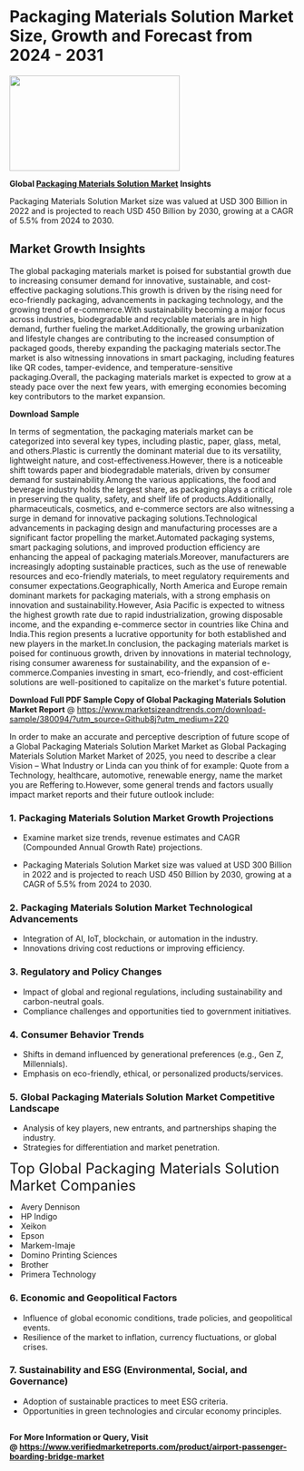 <H1>Packaging Materials Solution Market Size, Growth and Forecast from 2024 - 2031</H1><img class="aligncenter size-medium wp-image-584254" src="https://thirdeyenews.in/wp-content/uploads/2024/09/Global-Market-Research-300x168.jpeg" alt="" width="300" height="168" /><p><strong>Global&nbsp;<a href="https://www.marketsizeandtrends.com/download-sample/380094/?utm_source=Github8j?utm_medium=220">Packaging Materials Solution Market</a> Insights</strong></p><p>Packaging Materials Solution Market size was valued at USD 300 Billion in 2022 and is projected to reach USD 450 Billion by 2030, growing at a CAGR of 5.5% from 2024 to 2030.</p><p><h2>Market Growth Insights</h2> <p>The global packaging materials market is poised for substantial growth due to increasing consumer demand for innovative, sustainable, and cost-effective packaging solutions.This growth is driven by the rising need for eco-friendly packaging, advancements in packaging technology, and the growing trend of e-commerce.With sustainability becoming a major focus across industries, biodegradable and recyclable materials are in high demand, further fueling the market.Additionally, the growing urbanization and lifestyle changes are contributing to the increased consumption of packaged goods, thereby expanding the packaging materials sector.The market is also witnessing innovations in smart packaging, including features like QR codes, tamper-evidence, and temperature-sensitive packaging.Overall, the packaging materials market is expected to grow at a steady pace over the next few years, with emerging economies becoming key contributors to the market expansion.</p> <p><strong>Download Sample</strong></p> <p>In terms of segmentation, the packaging materials market can be categorized into several key types, including plastic, paper, glass, metal, and others.Plastic is currently the dominant material due to its versatility, lightweight nature, and cost-effectiveness.However, there is a noticeable shift towards paper and biodegradable materials, driven by consumer demand for sustainability.Among the various applications, the food and beverage industry holds the largest share, as packaging plays a critical role in preserving the quality, safety, and shelf life of products.Additionally, pharmaceuticals, cosmetics, and e-commerce sectors are also witnessing a surge in demand for innovative packaging solutions.Technological advancements in packaging design and manufacturing processes are a significant factor propelling the market.Automated packaging systems, smart packaging solutions, and improved production efficiency are enhancing the appeal of packaging materials.Moreover, manufacturers are increasingly adopting sustainable practices, such as the use of renewable resources and eco-friendly materials, to meet regulatory requirements and consumer expectations.Geographically, North America and Europe remain dominant markets for packaging materials, with a strong emphasis on innovation and sustainability.However, Asia Pacific is expected to witness the highest growth rate due to rapid industrialization, growing disposable income, and the expanding e-commerce sector in countries like China and India.This region presents a lucrative opportunity for both established and new players in the market.In conclusion, the packaging materials market is poised for continuous growth, driven by innovations in material technology, rising consumer awareness for sustainability, and the expansion of e-commerce.Companies investing in smart, eco-friendly, and cost-efficient solutions are well-positioned to capitalize on the market's future potential.</p> <p><span class=""><strong>Download Full PDF Sample Copy of Global Packaging Materials Solution Market Report</strong> @ <a href="https://www.marketsizeandtrends.com/download-sample/380094/?utm_source=Github8j?utm_medium=220" target="_blank">https://www.marketsizeandtrends.com/download-sample/380094/?utm_source=Github8j?utm_medium=220</a></span></p><p>In order to make an accurate and perceptive description of future scope of a Global&nbsp;Packaging Materials Solution Market Market as Global&nbsp;Packaging Materials Solution Market Market of 2025, you need to describe a clear Vision &ndash; What Industry or Linda can you think of for example: Quote from a Technology, healthcare, automotive, renewable energy, name the market you are Reffering to.However, some general trends and factors usually impact market reports and their future outlook include:</p><h3>1.&nbsp;<strong>Packaging Materials Solution Market Growth Projections</strong></h3><ul><li>Examine market size trends, revenue estimates and CAGR (Compounded Annual Growth Rate) projections.</li><li><p>Packaging Materials Solution Market size was valued at USD 300 Billion in 2022 and is projected to reach USD 450 Billion by 2030, growing at a CAGR of 5.5% from 2024 to 2030.</p></li></ul><h3>2.&nbsp;<strong>Packaging Materials Solution Market Technological Advancements</strong></h3><ul><li>Integration of AI, IoT, blockchain, or automation in the industry.</li><li>Innovations driving cost reductions or improving efficiency.</li></ul><h3>3.&nbsp;<strong>Regulatory and Policy Changes</strong></h3><ul><li>Impact of global and regional regulations, including sustainability and carbon-neutral goals.</li><li>Compliance challenges and opportunities tied to government initiatives.</li></ul><h3>4.&nbsp;<strong>Consumer Behavior Trends</strong></h3><ul><li>Shifts in demand influenced by generational preferences (e.g., Gen Z, Millennials).</li><li>Emphasis on eco-friendly, ethical, or personalized products/services.</li></ul><h3>5.&nbsp;<strong>Global Packaging Materials Solution Market Competitive Landscape</strong></h3><ul><li>Analysis of key players, new entrants, and partnerships shaping the industry.</li><li>Strategies for differentiation and market penetration.</li></ul><p data-pm-slice="1 1 []"><span style="color: inherit; font-family: inherit; font-size: 25px;">Top Global Packaging Materials Solution Market Companies</span></p><div class="" data-test-id=""><p><li>Avery Dennison</li><li> HP Indigo</li><li> Xeikon</li><li> Epson</li><li> Markem-Imaje</li><li> Domino Printing Sciences</li><li> Brother</li><li> Primera Technology</li></p></div><h3>6.&nbsp;<strong>Economic and Geopolitical Factors</strong></h3><ul><li>Influence of global economic conditions, trade policies, and geopolitical events.</li><li>Resilience of the market to inflation, currency fluctuations, or global crises.</li></ul><h3>7.&nbsp;<strong>Sustainability and ESG (Environmental, Social, and Governance)</strong></h3><ul><li>Adoption of sustainable practices to meet ESG criteria.</li><li>Opportunities in green technologies and circular economy principles.</li></ul><h2><strong style="font-size: 14px;">For More Information or Query, Visit @&nbsp;</strong><a style="background-color: #ffffff; font-size: 14px;" href="https://www.marketsizeandtrends.com/report/packaging-materials-solution-market/" target="_blank">https://www.verifiedmarketreports.com/product/airport-passenger-boarding-bridge-market</a></h2>